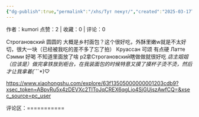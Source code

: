 ```yaml
---
{"dg-publish":true,"permalink":"/xhs/Тут пекут/","created":"2025-03-17T22:31:58.512+08:00","updated":"2025-03-17T22:31:58.513+08:00"}
---
```


作者：kumori
点赞：2   |   收藏：0   |   评论：0

Строгановский 圆圆的 大概是乡村面包？这个很好吃，外酥里嫩w就是不太好切，很大一块（已经被我吃的差不多了忘了拍）
Круассан 可颂 有点硬
Латте Сэмми 好喝 不知道里面放了啥
p2拿Строгановский瞎做做就很好吃
*店主姐姐（应该是）做完拿铁放到柜台，在我装面包的时候特意又摸了摸杯子烫不烫，然后才让我拿着(*´˘`*)♡

https://www.xiaohongshu.com/explore/63f13505000000001203cdb9?xsec_token=ABpvRu5x4zDEVXc2TlToJqCREX6qgLio4SjGUjszAwfCQ=&xsec_source=pc_user

评论区：===========

